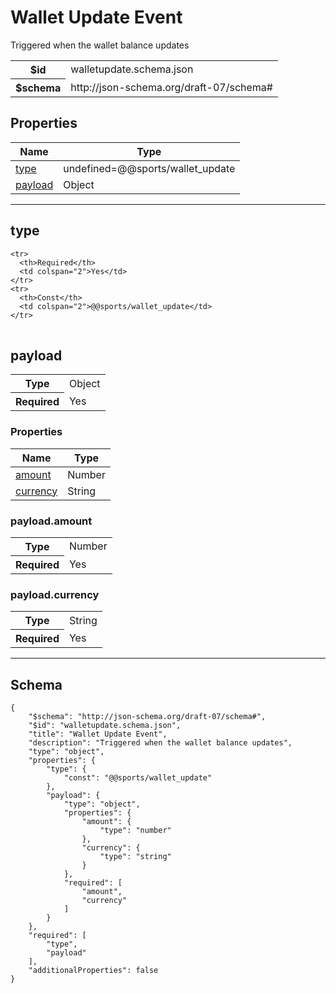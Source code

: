 

# Wallet Update Event

<p>Triggered when the wallet balance updates</p>

<table>
<tbody>
<tr><th>$id</th><td>walletupdate.schema.json</td></tr>
<tr><th>$schema</th><td>http://json-schema.org/draft-07/schema#</td></tr>
</tbody>
</table>

## Properties

<table class="jssd-properties-table"><thead><tr><th colspan="2">Name</th><th>Type</th></tr></thead><tbody><tr><td colspan="2"><a href="#type">type</a></td><td>undefined=@@sports/wallet_update</td></tr><tr><td colspan="2"><a href="#payload">payload</a></td><td>Object</td></tr></tbody></table>



<hr />


## type


<table class="jssd-property-table">
  <tbody>
    
    <tr>
      <th>Required</th>
      <td colspan="2">Yes</td>
    </tr>
    <tr>
      <th>Const</th>
      <td colspan="2">@@sports/wallet_update</td>
    </tr>
  </tbody>
</table>




## payload


<table class="jssd-property-table">
  <tbody>
    <tr><th>Type</th><td colspan="2">Object</td></tr>
    <tr>
      <th>Required</th>
      <td colspan="2">Yes</td>
    </tr>
    
  </tbody>
</table>

### Properties
  <table class="jssd-properties-table"><thead><tr><th colspan="2">Name</th><th>Type</th></tr></thead><tbody><tr><td colspan="2"><a href="#payloadamount">amount</a></td><td>Number</td></tr><tr><td colspan="2"><a href="#payloadcurrency">currency</a></td><td>String</td></tr></tbody></table>


### payload.amount


<table class="jssd-property-table">
  <tbody>
    <tr><th>Type</th><td colspan="2">Number</td></tr>
    <tr>
      <th>Required</th>
      <td colspan="2">Yes</td>
    </tr>
    
  </tbody>
</table>




### payload.currency


<table class="jssd-property-table">
  <tbody>
    <tr><th>Type</th><td colspan="2">String</td></tr>
    <tr>
      <th>Required</th>
      <td colspan="2">Yes</td>
    </tr>
    
  </tbody>
</table>










<hr />

## Schema
```
{
    "$schema": "http://json-schema.org/draft-07/schema#",
    "$id": "walletupdate.schema.json",
    "title": "Wallet Update Event",
    "description": "Triggered when the wallet balance updates",
    "type": "object",
    "properties": {
        "type": {
            "const": "@@sports/wallet_update"
        },
        "payload": {
            "type": "object",
            "properties": {
                "amount": {
                    "type": "number"
                },
                "currency": {
                    "type": "string"
                }
            },
            "required": [
                "amount",
                "currency"
            ]
        }
    },
    "required": [
        "type",
        "payload"
    ],
    "additionalProperties": false
}
```


